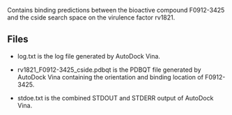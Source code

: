 Contains binding predictions between the bioactive compound F0912-3425 and the cside search space on the virulence factor rv1821.

## Files

- log.txt is the log file generated by AutoDock Vina.

- rv1821_F0912-3425_cside.pdbqt is the PDBQT file generated by AutoDock Vina containing the orientation and binding location of F0912-3425.

- stdoe.txt is the combined STDOUT and STDERR output of AutoDock Vina.


